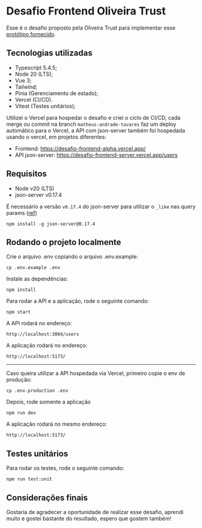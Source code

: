 # Desafio Frontend Oliveira Trust

Esse é o desafio proposto pela Oliveira Trust para implementar esse [protótipo fornecido](https://www.figma.com/proto/AO265OINopUSibxX8Dd4A6/Desafio-Front-End?page-id=0%3A1&node-id=2%3A362&viewport=314%2C48%2C0.15&scaling=contain&starting-point-node-id=2%3A362).

## Tecnologias utilizadas

- Typescript 5.4.5;
- Node 20 (LTS);
- Vue 3;
- Tailwind;
- Pinia (Gerenciamento de estado);
- Vercel (CI/CD).
- Vitest (Testes unitários);

Utilizei o Vercel para hospedar o desafio e criei o ciclo de CI/CD, cada merge ou commit na branch `matheus-andrade-tavares` faz um deploy automático para o Vercel, a API com json-server também foi hospedada usando o vercel, em projetos diferentes:

- Frontend: https://desafio-frontend-alpha.vercel.app/
- API json-server: https://desafio-frontend-server.vercel.app/users

## Requisitos

- Node v20 (LTS)
- json-server v0.17.4

É necessário a versão `v0.17.4` do json-server para utilizar o `_like` nas query params ([ref](https://github.com/typicode/json-server/issues/1509))

```
npm install -g json-server@0.17.4
```

## Rodando o projeto localmente

Crie o arquivo .env copiando o arquivo .env.example:

```
cp .env.example .env
```

Instale as dependências:

```
npm install
```

Para rodar a API e a aplicação, rode o seguinte comando:

```
npm start
```

A API rodará no endereço:

```
http://localhost:3004/users
```

A aplicação rodará no endereço:

```
http://localhost:5173/
```

---

Caso queira utilizar a API hospedada via Vercel, primeiro copie o env de produção:

```
cp .env.production .env
```

Depois, rode somente a aplicação

```
npm run dev
```

A aplicação rodará no mesmo endereço:

```
http://localhost:5173/
```

## Testes unitários

Para rodar os testes, rode o seguinte comando:

```
npm run test:unit
```

## Considerações finais

Gostaria de agradecer a oportunidade de realizar esse desafio, aprendi muito e gostei bastante do resultado, espero que gostem também!
